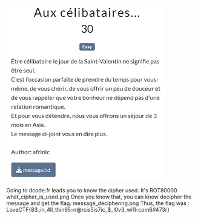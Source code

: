 ![Challenge Description](files/chall.png)

Going to dcode.fr leads you to know the cipher used. It's ROT80000.
what_cipher_is_used.png
Once you know that, you can know decipher the message and get the flag.
message_deciphering.png
Thus, the flag was : LoveCTF{83_in_4ll_thin95-n@rcis5is7ic_$_l0v3_wi1l-com6/l473r}